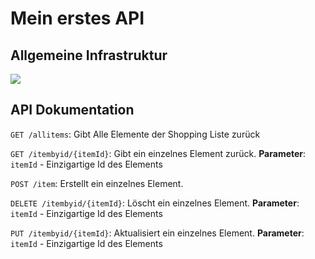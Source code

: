 # Mein erstes API

## Allgemeine Infrastruktur
![](./images/Infrastructure.png)

## API Dokumentation
`GET /allitems`: Gibt Alle Elemente der Shopping Liste zurück

`GET /itembyid/{itemId}`: Gibt ein einzelnes Element zurück.
**Parameter**: `itemId` - Einzigartige Id des Elements

`POST /item`: Erstellt ein einzelnes Element.

`DELETE /itembyid/{itemId}`: Löscht ein einzelnes Element.
**Parameter**: `itemId` - Einzigartige Id des Elements

`PUT /itembyid/{itemId}`: Aktualisiert ein einzelnes Element.
**Parameter**: `itemId` - Einzigartige Id des Elements
 
